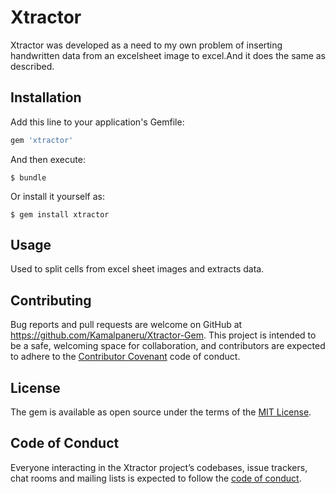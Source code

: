 # Xtractor

Xtractor was developed as a need to my own problem of inserting handwritten data from an excelsheet image to excel.And it does the same as described.

## Installation

Add this line to your application's Gemfile:

```ruby
gem 'xtractor'
```

And then execute:

    $ bundle

Or install it yourself as:

    $ gem install xtractor

## Usage

Used to split cells from excel sheet images and extracts data.

## Contributing

Bug reports and pull requests are welcome on GitHub at https://github.com/Kamalpaneru/Xtractor-Gem. This project is intended to be a safe, welcoming space for collaboration, and contributors are expected to adhere to the [Contributor Covenant](http://contributor-covenant.org) code of conduct.

## License

The gem is available as open source under the terms of the [MIT License](http://opensource.org/licenses/MIT).

## Code of Conduct

Everyone interacting in the Xtractor project’s codebases, issue trackers, chat rooms and mailing lists is expected to follow the [code of conduct](https://github.com/Kamalpaneru/Xtractor-Gem/master/CODE_OF_CONDUCT.md).
